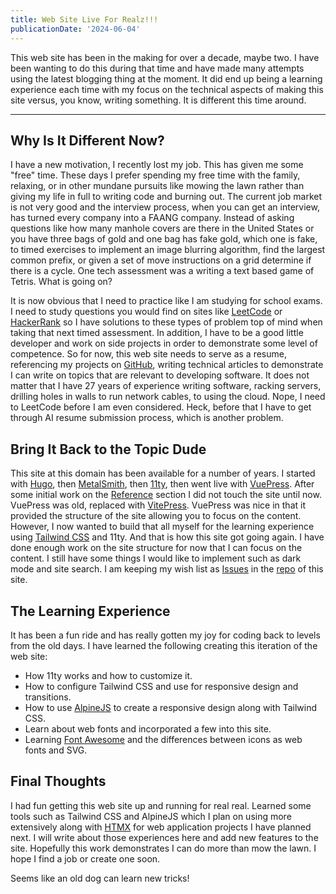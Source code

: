 ```yaml
---
title: Web Site Live For Realz!!!
publicationDate: '2024-06-04'
---
```


This web site has been in the making for over a decade, maybe two. I have been wanting to do this during that time and
have made many attempts using the latest blogging thing at the moment. It did end up being a learning experience each
time with my focus on the technical aspects of making this site versus, you know, writing something. It is different
this time around.

---

## Why Is It Different Now?

I have a new motivation, I recently lost my job. This has given me some "free" time. These days I prefer spending my
free time with the family, relaxing, or in other mundane pursuits like mowing the lawn rather than giving my life in
full to writing code and burning out. The current job market is not very good and the interview process, when you can
get an interview, has turned every company into a FAANG company. Instead of asking questions like how many manhole
covers are there in the United States or you have three bags of gold and one bag has fake gold, which one is fake, to
timed exercises to implement an image blurring algorithm, find the largest common prefix, or given a set of move
instructions on a grid determine if there is a cycle. One tech assessment was a writing a text based game of Tetris.
What is going on?

It is now obvious that I need to practice like I am studying for school exams. I need to study questions you would find
on sites like [LeetCode](https://leetcode.com) or [HackerRank](https://www.hackerrank.com) so I have solutions to these
types of problem top of mind when taking that next timed assessment. In addition, I have to be a good little developer
and work on side projects in order to demonstrate some level of competence. So for now, this web site needs to serve as
a resume, referencing my projects on [GitHub](https://github.com), writing technical articles to demonstrate I can write
on topics that are relevant to developing software. It does not matter that I have 27 years of experience writing
software, racking servers, drilling holes in walls to run network cables, to using the cloud. Nope, I need to LeetCode
before I am even considered. Heck, before that I have to get through AI resume submission process, which is another
problem.

## Bring It Back to the Topic Dude

This site at this domain has been available for a number of years. I started with [Hugo](https://gohugo.io), then
[MetalSmith](https://metalsmith.io), then [11ty](https://www.11ty.dev), then went live with
[VuePress](https://vuepress.vuejs.org). After some initial work on the [Reference](/reference/) section I did not touch
the site until now. VuePress was old, replaced with [VitePress](https://vitepress.dev). VuePress was nice in that it
provided the structure of the site allowing you to focus on the content. However, I now wanted to build that all myself
for the learning experience using [Tailwind CSS](https://tailwindcss.com) and 11ty. And that is how this site got going
again. I have done enough work on the site structure for now that I can focus on the content. I still have some things I
would like to implement such as dark mode and site search. I am keeping my wish list as
[Issues](https://github.com/skanjo/samer.kanjo.net/issues) in the [repo](https://github.com/skanjo/samer.kanjo.net) of
this site.

## The Learning Experience

It has been a fun ride and has really gotten my joy for coding back to levels from the old days. I have learned the
following creating this iteration of the web site:

- How 11ty works and how to customize it.
- How to configure Tailwind CSS and use for responsive design and transitions.
- How to use [AlpineJS](https://alpinejs.dev) to create a responsive design along with Tailwind CSS.
- Learn about web fonts and incorporated a few into this site.
- Learning [Font Awesome](https://fontawesome.com) and the differences between icons as web fonts and SVG.

## Final Thoughts

I had fun getting this web site up and running for real real. Learned some tools such as Tailwind CSS and AlpineJS which
I plan on using more extensively along with [HTMX](https://htmx.org) for web application projects I have planned next.
I will write about those experiences here and add new features to the site. Hopefully this work demonstrates I can do
more than mow the lawn. I hope I find a job or create one soon.

Seems like an old dog can learn new tricks!

